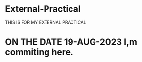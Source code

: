 # External-Practical
THIS IS FOR MY EXTERNAL PRACTICAL

# ON THE DATE 19-AUG-2023 I,m commiting here.
